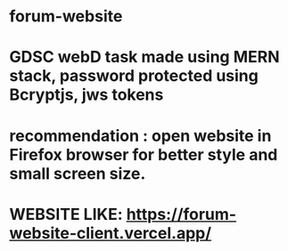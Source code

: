 ﻿# forum-website
# GDSC webD task made using MERN stack, password protected using Bcryptjs, jws tokens
# recommendation : open website in Firefox browser for better style and small screen size.
# WEBSITE LIKE: https://forum-website-client.vercel.app/
